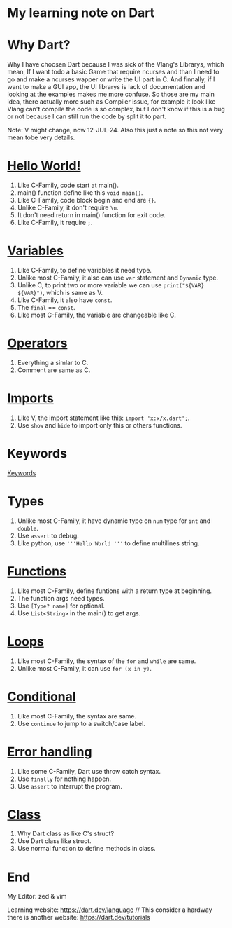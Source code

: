 # My learning note on Dart

# Why Dart?
Why I have choosen Dart because I was sick of the Vlang's Librarys, which mean,
If I want todo a basic Game that require ncurses and than I need to go and make
a ncurses wapper or write the UI part in C. And finnally, if I want to make a
GUI app, the UI librarys is lack of documentation and looking at the examples
makes me more confuse. So those are my main idea, there actually more such as
Compiler issue, for example it look like Vlang can't compile the code is so
complex, but I don't know if this is a bug or not because I can still run the code by split it to part.

Note: V might change, now 12-JUL-24. Also this just a note so this not very mean
tobe very details.

# [Hello World!](Hello/)
1. Like C-Family, code start at main().
2. main() function define like this `void main()`.
3. Like C-Family, code block begin and end are `{}`.
4. Unlike C-Family, it don't require `\n`.
5. It don't need return in main() function for exit code.
6. Like C-Family, it require `;`.

# [Variables](Variables/)
1. Like C-Family, to define variables it need type.
2. Unlike most C-Family, it also can use `var` statement and `Dynamic` type.
3. Unlike C, to print two or more variable we can use `print("${VAR} ${VAR}")`, which is same as V.
4. Like C-Family, it also have `const`.
5. The `final` == `const`.
6. Like most C-Family, the variable are changeable like C.

# [Operators](Operators/)
1. Everything a simlar to C.
2. Comment are same as C.

# [Imports](Imports/)
1. Like V, the import statement like this: `import 'x:x/x.dart';`.
2. Use `show` and `hide` to import only this or others functions.

# Keywords
[Keywords](https://dart.dev/language/keywords)

# Types
1. Unlike most C-Family, it have dynamic type on `num` type for
`int` and `double`.
2. Use `assert` to debug.
3. Like python, use `'''Hello World '''` to define multilines string.

# [Functions](Functions/)
1. Like most C-Family, define funtions with a return type at beginning.
2. The function args need types.
3. Use `[Type? name]` for optional.
4. Use `List<String>` in the main() to get args.

# [Loops](Loops/)
1. Like most C-Family, the syntax of the `for` and `while` are same.
2. Unlike most C-Family, it can use `for (x in y)`.

# [Conditional](Conditional/)
1. Like most C-Family, the syntax are same.
2. Use `continue` to jump to a switch/case label.

# [Error handling](Error_handling/)
1. Like some C-Family, Dart use throw catch syntax.
2. Use `finally` for nothing happen.
3. Use `assert` to interrupt the program.

# [Class](Class/)
1. Why Dart class as like C's struct?
2. Use Dart class like struct.
3. Use normal function to define methods in class.

# End
My Editor: zed & vim

Learning website: https://dart.dev/language    // This consider a hardway there is another website: https://dart.dev/tutorials
